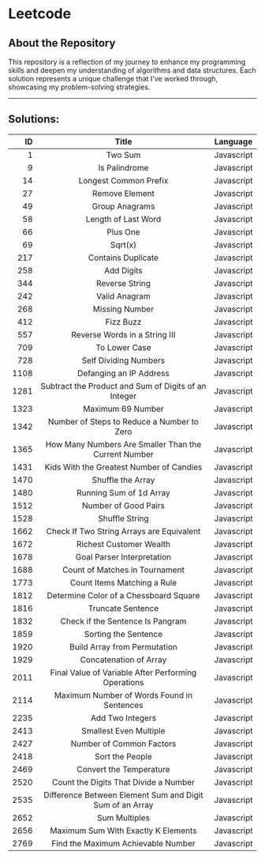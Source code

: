# Leetcode

## About the Repository

This repository is a reflection of my journey to enhance my programming skills and deepen my understanding of algorithms and data structures. Each solution represents a unique challenge that I've worked through, showcasing my problem-solving strategies.

--- 

## Solutions:

| ID   |       Title                                                |  Language  |
|----: |:-----------------:                                         |:----------:|
|  1   |     Two Sum                                                | Javascript |
|  9   | Is Palindrome                                              | Javascript |
| 14   | Longest Common Prefix                                      | Javascript |
| 27   | Remove Element                                             | Javascript |
| 49   | Group Anagrams                                             | Javascript |
| 58   | Length of Last Word                                        | Javascript |
| 66   | Plus One                                                   | Javascript |
| 69   | Sqrt(x)                                                    | Javascript |
| 217  | Contains Duplicate                                         | Javascript |
| 258  | Add Digits                                                 | Javascript |
| 344  | Reverse String                                             | Javascript |
| 242  | Valid Anagram                                              | Javascript |
| 268  | Missing Number                                             | Javascript |
| 412  | Fizz Buzz                                                  | Javascript |
| 557  | Reverse Words in a String III                              | Javascript |
| 709  | To Lower Case                                              | Javascript |
| 728  | Self Dividing Numbers                                      | Javascript |
| 1108 | Defanging an IP Address                                    | Javascript |
| 1281 | Subtract the Product and Sum of Digits of an Integer       | Javascript |
| 1323 | Maximum 69 Number                                          | Javascript |
| 1342 | Number of Steps to Reduce a Number to Zero                 | Javascript |
| 1365 | How Many Numbers Are Smaller Than the Current Number       | Javascript |
| 1431 | Kids With the Greatest Number of Candies                   | Javascript |
| 1470 | Shuffle the Array                                          | Javascript |
| 1480 | Running Sum of 1d Array                                    | Javascript |
| 1512 | Number of Good Pairs                                       | Javascript |
| 1528 | Shuffle String                                             | Javascript |
| 1662 | Check If Two String Arrays are Equivalent                  | Javascript |
| 1672 | Richest Customer Wealth                                    | Javascript |
| 1678 | Goal Parser Interpretation                                 | Javascript |
| 1688 | Count of Matches in Tournament                             | Javascript |
| 1773 | Count Items Matching a Rule                                | Javascript |
| 1812 | Determine Color of a Chessboard Square                     | Javascript |
| 1816 | Truncate Sentence                                          | Javascript |
| 1832 | Check if the Sentence Is Pangram                           | Javascript |
| 1859 | Sorting the Sentence                                       | Javascript |
| 1920 | Build Array from Permutation                               | Javascript |
| 1929 | Concatenation of Array                                     | Javascript |
| 2011 | Final Value of Variable After Performing Operations        | Javascript |
| 2114 | Maximum Number of Words Found in Sentences                 | Javascript |
| 2235 | Add Two Integers                                           | Javascript |
| 2413 | Smallest Even Multiple                                     | Javascript |
| 2427 | Number of Common Factors                                   | Javascript |
| 2418 | Sort the People                                            | Javascript |
| 2469 | Convert the Temperature                                    | Javascript |
| 2520 | Count the Digits That Divide a Number                      | Javascript |
| 2535 | Difference Between Element Sum and Digit Sum of an Array   | Javascript |
| 2652 | Sum Multiples                                              | Javascript |
| 2656 | Maximum Sum With Exactly K Elements                        | Javascript |
| 2769 | Find the Maximum Achievable Number                         | Javascript |
